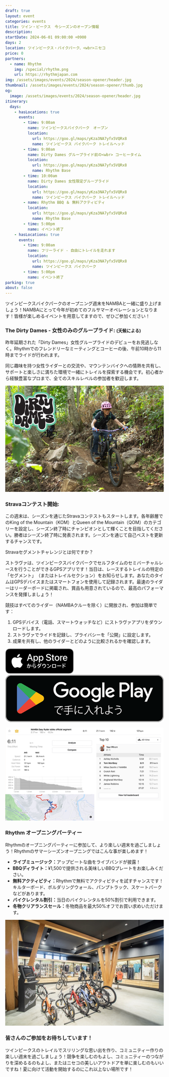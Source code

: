 ```yaml
---
draft: true
layout: event
categories: events
title: ツイン・ピークス　今シーズンのオープン情報
description:
startDate: 2024-06-01 09:00:00 +0900
days: 2
location: ツインピークス・バイクパーク、<wbr>ニセコ
price: 0
partners:
  - name: Rhythm
    img: /special/rhythm.png
    url: https://rhythmjapan.com
img: /assets/images/events/2024/season-opener/header.jpg
thumbnail: /assets/images/events/2024/season-opener/thumb.jpg
og:
  image: /assets/images/events/2024/season-opener/header.jpg
itinerary:
  days:
    - hasLocations: true
      events:
        - time: 9:00am
          name: ツインピークスバイクパーク　オープン
          location:
            url: https://goo.gl/maps/yKza3NA7yfx5VQRx8
            name: ツインピークス バイクパーク トレイルヘッド
        - time: 9:00am
          name: Dirty Dames グループライド前の<wbr> コーヒータイム
          location:
            url: https://goo.gl/maps/yKza3NA7yfx5VQRx8
            name: Rhythm Base
        - time: 10:00am
          name: Dirty Dames 女性限定グループライド
          location:
            url: https://goo.gl/maps/yKza3NA7yfx5VQRx8
            name: ツインピークス バイクパーク トレイルヘッド
        - name: Rhythm BBQ ＆ 無料アクティビティ
          location:
            url: https://goo.gl/maps/yKza3NA7yfx5VQRx8
            name: Rhythm Base
        - time: 5:00pm
          name: イベント終了
    - hasLocations: true
      events:
        - time: 9:00am
          name: フリーライド - 自由にトレイルを走れます
          location:
            url: https://goo.gl/maps/yKza3NA7yfx5VQRx8
            name: ツインピークス バイクパーク
        - time: 5:00pm
          name: イベント終了
parking: true
about: false
---
```

<span class="ja">ツインピークスバイクパークの<wbr>オープニング週末を<wbr>NAMBAと<wbr>一緒に<wbr>盛り上げましょう！<wbr>NAMBAに<wbr>とって<wbr>今年が<wbr>初めての<wbr>フルサマーオペレーションと<wbr>なります！<wbr>皆様が<wbr>楽しめる<wbr>イベントを<wbr>用意してますので、<wbr>ぜひご参加ください！</span>

### <span class="ja">The Dirty Dames - 女性のみの<wbr>グループライド: <small >(天候に<wbr>よる<wbr>)</small></span>

<span class="ja">昨年延期された<wbr>「Dirty Dames」女性グループライドの<wbr>デビューを<wbr>お見逃しなく。<wbr>Rhythmでの<wbr>フレンドリーな<wbr>ミーティングと<wbr>コーヒーの<wbr>後、<wbr>午前10時から<wbr>11時まで<wbr>ライドが<wbr>行われます。</span>

<span class="ja">同じ<wbr>趣味を<wbr>持つ<wbr>女性ライダーとの<wbr>交流や、<wbr>マウンテンバイクへの<wbr>情熱を<wbr>共有し、<wbr>サポートと<wbr>楽しさに<wbr>満ちた<wbr>環境で<wbr>一緒に<wbr>トレイルを<wbr>探索する<wbr>機会です。<wbr>初心者から<wbr>経験豊富な<wbr>プロまで、<wbr>全ての<wbr>スキルレベルの<wbr>参加者を<wbr>歓迎します。</span>

![](/assets/images/events/2024/season-opener/dirtydames.jpg)

### Stravaコンテスト開始:

<span class="ja">この<wbr>週末は、<wbr>シーズンを<wbr>通じた<wbr>Stravaコンテストも<wbr>スタートします。<wbr>各年齢層での<wbr>King of the Mountain<wbr>（KOM）と<wbr>Queen of the Mountain<wbr>（QOM）の<wbr>カテゴリーを<wbr>設定し、<wbr>シーズン終了時に<wbr>チャンピオンと<wbr>して<wbr>輝く<wbr>ことを<wbr>目指してください。<wbr>勝者は<wbr>シーズン終了時に<wbr>発表されます。<wbr>シーズンを<wbr>通じて<wbr>自己ベストを<wbr>更新する<wbr>チャンスです。</span>

<span class="ja">Stravaセグメントチャレンジとは<wbr>何ですか？</span>

<span class="ja">ストラヴァは、<wbr>ツインピークスバイクパークで<wbr>セルフタイムの<wbr>セミバーチャルレースを<wbr>行うことができる<wbr>GPSアプリです！<wbr>当日は、<wbr>レースする<wbr>トレイルの<wbr>特定の<wbr>「セグメント」<wbr>（または<wbr>トレイルセクション）を<wbr>お知らせします。<wbr>あなたの<wbr>タイムは<wbr>GPSデバイスまたは<wbr>スマートフォンを<wbr>使用して<wbr>記録されます。<wbr>最速の<wbr>ライダーは<wbr>リーダーボードに<wbr>掲載され、<wbr>賞品も<wbr>用意されているので、<wbr>最高の<wbr>パフォーマンスを<wbr>発揮しましょう！</span>

<span class="ja">競技は<wbr>すべての<wbr>ライダー<wbr>（NAMBAクルーを<wbr>除く）に<wbr>開放され、<wbr>参加は<wbr>簡単です：</span>

1. <span class="ja">GPSデバイス（電話、<wbr>スマートウォッチなど）に<wbr>ストラヴァアプリを<wbr>ダウンロードします。</span>
1. <span class="ja">ストラヴァで<wbr>ライドを<wbr>記録し、<wbr>プライバシーを<wbr>「公開」に<wbr>設定します。</span>
1. <span class="ja">成果を<wbr>共有し、<wbr>他の<wbr>ライダーと<wbr>どのように<wbr>比較されるかを<wbr>確認します。</span>

<div class="download">
  <a href="https://apps.apple.com/jp/app/strava-ランニング-ライド-ハイキング/id426826309"><img src="/assets/images/apps/app-store.ja.svg" /></a>
  <a href="https://play.google.com/store/apps/details?id=com.strava"><img src="/assets/images/apps/google-play.ja.png" /></a>
</div>

![](/assets/images/events/2024/season-opener/strava.jpg)

### Rhythm オープニングパーティー

<span class="ja">Rhythmの<wbr>オープニングパーティーに<wbr>参加して、<wbr>より<wbr>楽しい<wbr>週末を<wbr>過ごしましょう！<wbr>Rhythmの<wbr>サマーシーズンオープニングでは<wbr>こんな<wbr>事が<wbr>楽しめます！</span>

- <span class="ja"><strong>ライブミュージック：</strong>アップビートな<wbr>曲を<wbr>ライブバンドが<wbr>披露！</span>
- <span class="ja"><strong>BBQディライト：</strong>¥1,500で<wbr>提供される<wbr>美味しい<wbr>BBQプレートを<wbr>お楽しみください。</span>
- <span class="ja"><strong>無料アクティビティ：</strong>Rhythmで<wbr>無料で<wbr>アクティビティを<wbr>試すチャンスです！<wbr>キルターボード、<wbr>ボルダリングウォール、<wbr>パンプトラック、<wbr>スケートパークなどが<wbr>あります。</span>
- <span class="ja"><strong>バイクレンタル割引：</strong>当日の<wbr>バイクレンタルを<wbr>50%割引で<wbr>利用できます。</span>
- <span class="ja"><strong>冬物クリアランスセール：</strong>冬物商品を<wbr>最大50%オフで<wbr>お買い<wbr>求めいただけます。</span>

![](/assets/images/events/2024/season-opener/rhythm.jpg)

### <span class="ja">皆さんの<wbr>ご参加を<wbr>お待ちしています！</span>

<span class="ja">ツインピークスの<wbr>トレイルで<wbr>スリリングな<wbr>思い出を<wbr>作り、<wbr>コミュニティー作りの<wbr>楽しい<wbr>週末を<wbr>過ごしましょう！<wbr>競争を<wbr>楽しむのも<wbr>よし、<wbr>コミュニティーの<wbr>つながりを<wbr>深めるるのも<wbr>よし、<wbr>または<wbr>ニセコの<wbr>美しい<wbr>アウトドアを<wbr>単に<wbr>楽しむのも<wbr>いいですね！<wbr>夏に<wbr>向けて<wbr>活動を<wbr>開始するのに<wbr>これ以上ない<wbr>場所です！</span>

